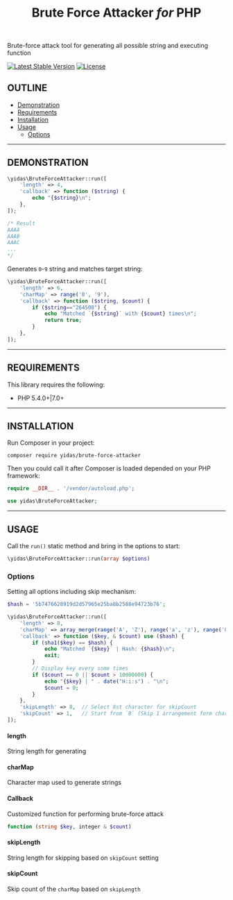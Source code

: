 <p align="center">
    <h1 align="center">Brute Force Attacker <i>for</i> PHP</h1>
    <br>
</p>

Brute-force attack tool for generating all possible string and executing function

[![Latest Stable Version](https://poser.pugx.org/yidas/google-maps-services/v/stable?format=flat-square)](https://packagist.org/packages/yidas/brute-force-attacker)
[![License](https://poser.pugx.org/yidas/google-maps-services/license?format=flat-square)](https://packagist.org/packages/yidas/brute-force-attacker)

OUTLINE
-------

- [Demonstration](#demonstration)
- [Requirements](#requirements)
- [Installation](#installation)
- [Usage](#usage)
    - [Options](#options)

---

DEMONSTRATION
-------------

```php
\yidas\BruteForceAttacker::run([
    'length' => 4,
    'callback' => function ($string) {
        echo "{$string}\n";
    },
]);

/* Result
AAAA
AAAB
AAAC
...
*/
```

Generates `0`-`9` string and matches target string:

```php
\yidas\BruteForceAttacker::run([
    'length' => 6,
    'charMap' => range('0', '9'),
    'callback' => function ($string, $count) {
        if ($string=="264508") {
            echo "Matched `{$string}` with {$count} times\n";
            return true;
        }
    },
]);
```

---

REQUIREMENTS
------------
This library requires the following:

- PHP 5.4.0+\|7.0+

---

INSTALLATION
------------

Run Composer in your project:

    composer require yidas/brute-force-attacker
    
Then you could call it after Composer is loaded depended on your PHP framework:

```php
require __DIR__ . '/vendor/autoload.php';

use yidas\BruteForceAttacker;
```

---

USAGE
-----

Call the `run()` static method and bring in the options to start:

```php
\yidas\BruteForceAttacker::run(array $options)
```

### Options

Setting all options including skip mechanism:

```php
$hash = '5b7476628919d2d57965e25ba8b2588e94723b76';

\yidas\BruteForceAttacker::run([
    'length' => 8,
    'charMap' => array_merge(range('A', 'Z'), range('a', 'z'), range('0', '9'), ["+", "/"]),
    'callback' => function ($key, & $count) use ($hash) {
        if (sha1($key) == $hash) {
            echo "Matched `{$key}` | Hash: {$hash}\n";
            exit;
        }
        // Display key every some times
        if ($count == 0 || $count > 10000000) {
            echo "{$key} | " . date("H:i:s") . "\n";
            $count = 0;
        }
    },
    'skipLength' => 8,  // Select 8st character for skipCount
    'skipCount' => 1,   // Start from `B` (Skip 1 arrangement form charMap)
]);
```

#### length

String length for generating

#### charMap

Character map used to generate strings

#### Callback

Customized function for performing brute-force attack

```php
function (string $key, integer & $count)
```

#### skipLength

String length for skipping based on `skipCount` setting

#### skipCount

Skip count of the `charMap` based on `skipLength`
